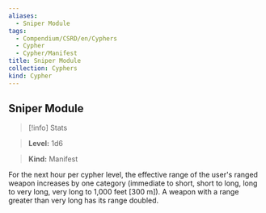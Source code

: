 ```yaml
---
aliases:
  - Sniper Module
tags:
  - Compendium/CSRD/en/Cyphers
  - Cypher
  - Cypher/Manifest
title: Sniper Module
collection: Cyphers
kind: Cypher
---
```

## Sniper Module    
>[!info] Stats    
> **Level:** 1d6    
> **Kind:** Manifest  
    
For the next hour per cypher level, the effective range of the user's ranged weapon increases by one category (immediate to short, short to long, long to very long, very long to 1,000 feet [300 m]). A weapon with a range greater than very long has its range doubled.